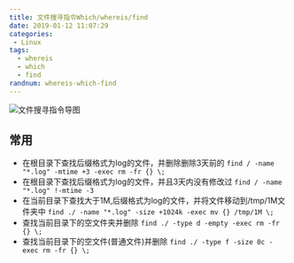 ```yaml
---
title: 文件搜寻指令Which/whereis/find
date: 2019-01-12 11:07:29
categories: 
 - Linux
tags:
  - whereis
  - which
  - find
randnum: whereis-which-find
---
```


![文件搜寻指令导图](https://s1.ax1x.com/2018/12/30/Fh3OfA.png)

<!--more-->

## 常用
- 在根目录下查找后缀格式为log的文件，并删除删除3天前的
`find / -name "*.log" -mtime +3 -exec rm -fr {} \;`
- 在根目录下查找后缀格式为log的文件，并且3天内没有修改过
`find / -name "*.log" !-mtime -3`
- 在当前目录下查找大于1M,后缀格式为log的文件，并将文件移动到/tmp/1M文件夹中
`find ./ -name "*.log" -size +1024k -exec mv {} /tmp/1M \;`
- 查找当前目录下的空文件夹并删除
`find ./ -type d -empty -exec rm -fr {} \;`
- 查找当前目录下的空文件(普通文件)并删除
`find ./ -type f -size 0c -exec rm -fr {} \;`
